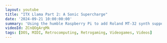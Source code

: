 ```yaml
---
layout: youtube
title: "ITX Llama Part 2: A Sonic Supercharge"
date: '2024-09-21 10:00:00:00'
summary: 'Using the humble Raspberry Pi to add Roland MT-32 synth support to the awesome ITX Llama PC.'
videoId: ZCnQOgArgMk
tags: [DOS, MIDI, Retrocomputing, Retrogaming, Videogames, Videos]
---
```

